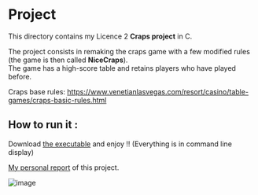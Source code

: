 
# Project 
This directory contains my Licence 2 **Craps project** in C.


The project consists in remaking the craps game with a few modified rules (the game is then called **NiceCraps**).  
The game has a high-score table and retains players who have played before.  

Craps base rules: https://www.venetianlasvegas.com/resort/casino/table-games/craps-basic-rules.html  

## How to run it : 
Download [the executable](/NiceCraps.exe) and enjoy !! (Everything is in command line display)

[My personal report](/report%20MARTIN%20D'ESCRIENNE%20Yann.pdf) of this project.

![image](https://github.com/user-attachments/assets/08523116-9225-41c6-b869-d7df52e6e828)
